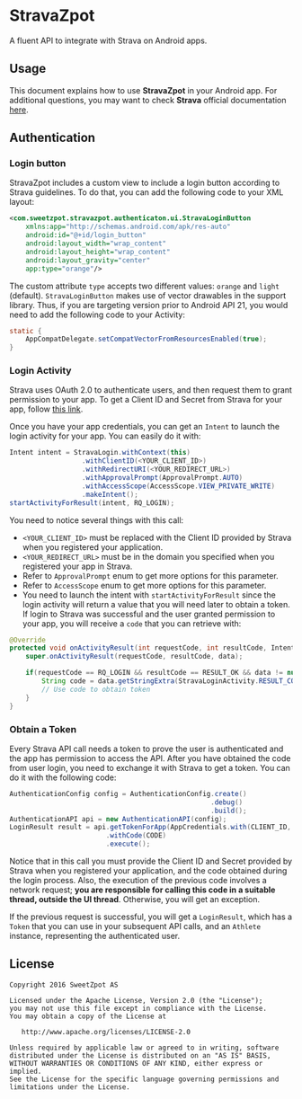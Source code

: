 # StravaZpot
A fluent API to integrate with Strava on Android apps.

## Usage

This document explains how to use **StravaZpot** in your Android app. For additional questions, you may want to check **Strava** official documentation [here](https://strava.github.io/api/).

## Authentication

### Login button

StravaZpot includes a custom view to include a login button according to Strava guidelines. To do that, you can add the following code to your XML layout:

```xml
<com.sweetzpot.stravazpot.authenticaton.ui.StravaLoginButton
    xmlns:app="http://schemas.android.com/apk/res-auto"
    android:id="@+id/login_button"
    android:layout_width="wrap_content"
    android:layout_height="wrap_content"
    android:layout_gravity="center"
    app:type="orange"/>
```
The custom attribute `type` accepts two different values: `orange` and `light` (default). `StravaLoginButton` makes use of vector drawables in the support library. Thus, if you are targeting version prior to Android API 21, you would need to add the following code to your Activity:

```java
static {
    AppCompatDelegate.setCompatVectorFromResourcesEnabled(true);
}
```

### Login Activity

Strava uses OAuth 2.0 to authenticate users, and then request them to grant permission to your app. To get a Client ID and Secret from Strava for your app, follow [this link](https://www.strava.com/settings/api).

Once you have your app credentials, you can get an `Intent` to launch the login activity for your app. You can easily do it with:

```java
Intent intent = StravaLogin.withContext(this)
                  .withClientID(<YOUR_CLIENT_ID>)
                  .withRedirectURI(<YOUR_REDIRECT_URL>)
                  .withApprovalPrompt(ApprovalPrompt.AUTO)
                  .withAccessScope(AccessScope.VIEW_PRIVATE_WRITE)
                  .makeIntent();
startActivityForResult(intent, RQ_LOGIN);
```

You need to notice several things with this call:

- `<YOUR_CLIENT_ID>` must be replaced with the Client ID provided by Strava when you registered your application.
- `<YOUR_REDIRECT_URL>` must be in the domain you specified when you registered your app in Strava.
- Refer to `ApprovalPrompt` enum to get more options for this parameter.
- Refer to `AccessScope` enum to get more options for this parameter.
- You need to launch the intent with `startActivityForResult` since the login activity will return a value that you will need later to obtain a token. If login to Strava was successful and the user granted permission to your app, you will receive a `code` that you can retrieve with:

```java
@Override
protected void onActivityResult(int requestCode, int resultCode, Intent data) {
    super.onActivityResult(requestCode, resultCode, data);

    if(requestCode == RQ_LOGIN && resultCode == RESULT_OK && data != null) {
        String code = data.getStringExtra(StravaLoginActivity.RESULT_CODE));
        // Use code to obtain token
    }
}
```

### Obtain a Token

Every Strava API call needs a token to prove the user is authenticated and the app has permission to access the API. After you have obtained the code from user login, you need to exchange it with Strava to get a token. You can do it with the following code:

```java
AuthenticationConfig config = AuthenticationConfig.create()
                                                  .debug()
                                                  .build();
AuthenticationAPI api = new AuthenticationAPI(config);
LoginResult result = api.getTokenForApp(AppCredentials.with(CLIENT_ID, CLIENT_SECRET))
                        .withCode(CODE)
                        .execute();

```
Notice that in this call you must provide the Client ID and Secret provided by Strava when you registered your application, and the code obtained during the login process. Also, the execution of the previous code involves a network request; **you are responsible for calling this code in a suitable thread, outside the UI thread**. Otherwise, you will get an exception.

If the previous request is successful, you will get a `LoginResult`, which has a `Token` that you can use in your subsequent API calls, and an `Athlete` instance, representing the authenticated user.

## License


    Copyright 2016 SweetZpot AS

    Licensed under the Apache License, Version 2.0 (the "License");
    you may not use this file except in compliance with the License.
    You may obtain a copy of the License at

       http://www.apache.org/licenses/LICENSE-2.0

    Unless required by applicable law or agreed to in writing, software
    distributed under the License is distributed on an "AS IS" BASIS,
    WITHOUT WARRANTIES OR CONDITIONS OF ANY KIND, either express or implied.
    See the License for the specific language governing permissions and
    limitations under the License.